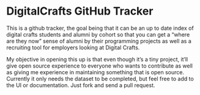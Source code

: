 # DigitalCrafts GitHub Tracker

This is a github tracker, the goal being that it can be an up to date index of digital crafts students and alumni by cohort so that you can get a “where are they now” sense of alumni by their programming projects as well as a recruiting tool for employers looking at Digital Crafts.

My objective in opening this up is that even though it’s a tiny project, it’ll give open source experience to everyone who wants to contribute as well as giving me experience in maintaining something that is open source. Currently it only needs the dataset to be completed, but feel free to add to the UI or documentation. Just fork and send a pull request.
